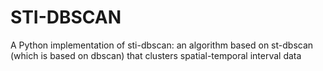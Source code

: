 # STI-DBSCAN
A Python implementation of sti-dbscan: an algorithm based on st-dbscan (which is based on dbscan) that clusters spatial-temporal interval data

